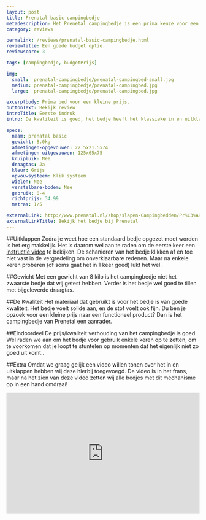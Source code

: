 ```yaml
---
layout: post
title: Prenatal basic campingbedje
metadescription: Het Prenetal campingbedje is een prima keuze voor een klein budget met een goed prijs/kwaliteit verhouding.
category: reviews

permalink: /reviews/prenatal-basic-campingbedje.html
reviewtitle: Een goede budget optie.
reviewscore: 3

tags: [campingbedje, budgetPrijs]

img:
  small:  prenatal-campingbedje/prenatal-campingbed-small.jpg
  medium: prenatal-campingbedje/prenatal-campingbed.jpg
  large:  prenatal-campingbedje/prenatal-campingbed.jpg

excerptbody: Prima bed voor een kleine prijs.
buttonText: Bekijk review
introTitle: Eerste indruk
intro: De kwaliteit is goed, het bedje heeft het klassieke in en uitklap systeem en voldoet aan de basis vereisten.

specs:
  naam: prenatal basic
  gewicht: 8.0kg
  afmetingen-opgevouwen: 22.5x21.5x74
  afmetingen-uitgevouwen: 125x65x75
  kruipluik: Nee
  draagtas: Ja
  kleur: Grijs
  opvouwsysteem: Klik systeem
  wielen: Nee
  verstelbare-bodem: Nee
  gebruik: 0-4
  richtprijs: 34.99
  matras: 1/5

externalLink: http://www.prenatal.nl/shop/slapen-Campingbedden/Pr%C3%A9natal-Prenatal-campingbed-basis-105550.htm?id=105550
externalLinkTitle: Bekijk het bedje bij Prenetal
---
```


##Uitklappen
Zodra je weet hoe een standaard bedje opgezet moet worden is het erg makkelijk. Het is daarom wel aan te raden
om de eerste keer een <a href="#handleiding" title="Spring naar de instructie video">instructie video</a> te bekijken. De schanieren van het bedje klikken af en toe niet vast in de vergredeling om onverklaarbare redenen. Maar na enkele keren proberen (of soms gaat het in 1 keer goed) lukt het wel.

##Gewicht
Met een gewicht van 8 kilo is het campingbedje niet het zwaarste bedje dat wij getest hebben. Verder is het bedje wel goed te tillen met bijgeleverde draagtas.

##De Kwaliteit
Het materiaal dat gebruikt is voor het bedje is van goede kwaliteit. Het bedje voelt solide aan, en de stof voelt ook fijn. Du ben je opzoek voor een kleine prijs naar een functioneel product? Dan is het campingbedje van Prenetal een aanrader.

##Eindoordeel
De prijs/kwaliteit verhouding van het campingbedje is goed. Wel raden we aan om het bedje voor gebruik enkele keren op te zetten, om te voorkomen dat je loopt te stuntelen op momenten dat het eigenlijk niet zo goed uit komt..

##Extra
<span id="handleiding"></span>
Omdat we graag gelijk een video willen tonen over het in en uitklappen hebben wij deze hierbij toegevoegd. De video is in het frans, maar na het zien van deze video zetten wij alle bedjes met dit mechanisme op in een hand omdraai!

<iframe width="100%" style="max-width: 560px" height="315" src="https://www.youtube.com/embed/QCKT-lzJx5E" frameborder="0" allowfullscreen></iframe>
